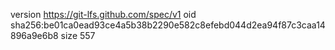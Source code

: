version https://git-lfs.github.com/spec/v1
oid sha256:be01ca0ead93ce4a5b38b2290e582c8efebd044d2ea94f87c3caa14896a9e6b8
size 557

